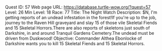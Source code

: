 Quest ID: 57
Web page URL: https://database.turtle-wow.org/?quest=57
Level: 26
Min Level: 18
Race: 77
Title: The Night Watch
Description: $N, I'm getting reports of an undead infestation in the forest!If you're up to the job, journey to the Raven Hill graveyard and slay 15 of those vile Skeletal Fiends and 15 Skeletal Horrors.There are also reports of skeletons just south of Darkshire, in and around Tranquil Gardens Cemetery.The undead must be driven from Duskwood!
Objective: Commander Althea Ebonlocke of Darkshire wants you to kill 15 Skeletal Fiends and 15 Skeletal Horrors.
